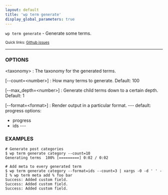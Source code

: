 ```yaml
---
layout: default
title: 'wp term generate'
display_global_parameters: true
---
```


`wp term generate` - Generate some terms.

<small>Quick links: <a href="https://github.com/wp-cli/wp-cli/issues?q=is%3Aopen+label%3Acommand%3Aterm-generate+sort%3Aupdated-desc">Github issues</a></small>

<hr />

### OPTIONS

&lt;taxonomy&gt;
: The taxonomy for the generated terms.

[\--count=&lt;number&gt;]
: How many terms to generate. Default: 100

[\--max_depth=&lt;number&gt;]
: Generate child terms down to a certain depth. Default: 1

[\--format=&lt;format&gt;]
: Render output in a particular format.
\---
default: progress
options:
  - progress
  - ids
\---

### EXAMPLES

    # Generate post categories
    $ wp term generate category --count=10
    Generating terms  100% [=========] 0:02 / 0:02

    # Add meta to every generated term
    $ wp term generate category --format=ids --count=3 | xargs -0 -d ' ' -I % wp term meta add % foo bar
    Success: Added custom field.
    Success: Added custom field.
    Success: Added custom field.



